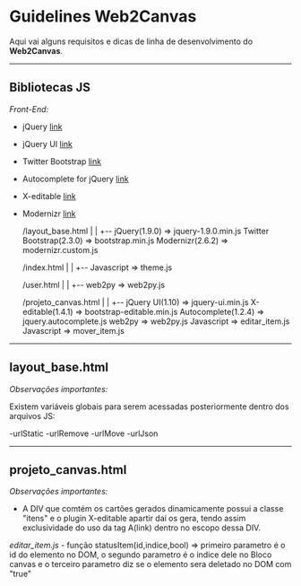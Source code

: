 Guidelines Web2Canvas
=======================

Aqui vai alguns requisitos e dicas de linha de desenvolvimento do **Web2Canvas**.

---------------------------------------

Bibliotecas JS
----------------

*Front-End:*

- jQuery [link](http://jquery.com/)
- jQuery UI [link](http://jqueryui.com/)
- Twitter Bootstrap [link](http://twitter.github.com/bootstrap/)
- Autocomplete for jQuery [link](http://www.devbridge.com/projects/autocomplete/jquery/)
- X-editable [link](http://github.com/vitalets/x-editable/)
- Modernizr [link](http://modernizr.com/)


	/layout_base.html
	|
	|
	+-- jQuery(1.9.0) =>  jquery-1.9.0.min.js
		Twitter Bootstrap(2.3.0) =>  bootstrap.min.js
		Modernizr(2.6.2) =>  modernizr.custom.js
				
	/index.html
	|
	|
	+-- Javascript =>  theme.js

	/user.html
	|
	|
	+-- web2py =>  web2py.js
				
	/projeto_canvas.html
	|
	|
	+-- jQuery UI(1.10) =>  jquery-ui.min.js
		X-editable(1.4.1) =>  bootstrap-editable.min.js
		Autocomplete(1.2.4) =>  jquery.autocomplete.js
		web2py =>  web2py.js
		Javascript =>  editar_item.js
		Javascript =>  mover_item.js



---------------------------------------

layout_base.html
------------

*Observações importantes:*

 Existem variáveis globais para serem acessadas posteriormente dentro dos arquivos JS:

-urlStatic
-urlRemove
-urlMove
-urlJson


---------------------------------------

projeto_canvas.html
------------

*Observações importantes:*

- A DIV que comtém os cartões gerados dinamicamente possui a classe "itens" e o plugin X-editable apartir daí os gera, tendo assim exclusividade do uso da tag A(link) dentro no escopo dessa DIV.

*editar_item.js* - função statusItem(id,indice,bool) => primeiro parametro é o id do elemento no DOM, o segundo parametro é o indice dele no Bloco canvas e o terceiro parametro diz se o elemento sera deletado no DOM com "true"

